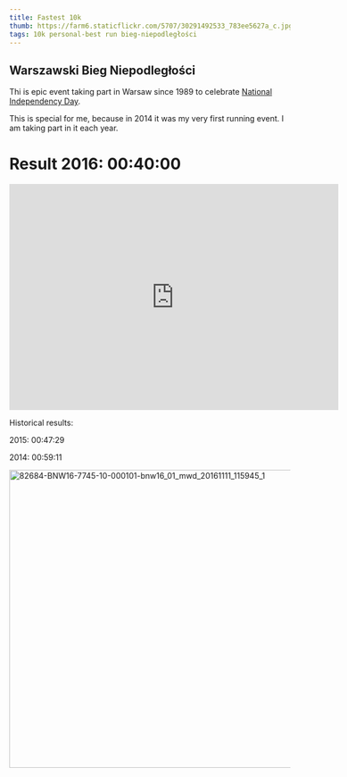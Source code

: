 ```yaml
---
title: Fastest 10k
thumb: https://farm6.staticflickr.com/5707/30291492533_783ee5627a_c.jpg
tags: 10k personal-best run bieg-niepodległości
---
```



Warszawski Bieg Niepodległości
------------------------------

Thi is epic event taking part in Warsaw since 1989 to celebrate [National Independency Day](https://en.wikipedia.org/wiki/National_Independence_Day_(Poland)).


This is special for me, because in 2014 it was my very first running event. I am taking part in it each year.

Result 2016: 00:40:00
=====================


<iframe height='405' width='590' frameborder='0' allowtransparency='true' scrolling='no' src='https://www.strava.com/activities/772211024/embed/701200790096e21897000f797ded1c32d18ec864'></iframe>

Historical results:

2015: 00:47:29

2014: 00:59:11

<a data-flickr-embed="true"  href="https://www.flickr.com/photos/49424339@N02/30291492533/in/album-72157672762896574/" title="82684-BNW16-7745-10-000101-bnw16_01_mwd_20161111_115945_1"><img src="https://farm6.staticflickr.com/5707/30291492533_783ee5627a_c.jpg" width="800" height="534" alt="82684-BNW16-7745-10-000101-bnw16_01_mwd_20161111_115945_1"></a><script async src="//embedr.flickr.com/assets/client-code.js" charset="utf-8"></script>